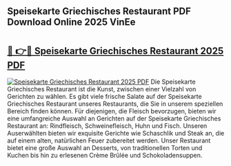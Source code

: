 ## Speisekarte Griechisches Restaurant PDF Download Online 2025 VinEe

# <h2><a href="http://gcaee2o.nevu.top/?p=Speisekarte+Griechisches+Restaurant">🔗 👉🔴 Speisekarte Griechisches Restaurant 2025 PDF</a></h2>

[![Speisekarte Griechisches Restaurant 2025 PDF](https://i.imgur.com/dBaPXMq.png)](http://gcaee2o.nevu.top/?p=Speisekarte+Griechisches+Restaurant)
Die Speisekarte Griechisches Restaurant ist die Kunst, zwischen einer Vielzahl von Gerichten zu wählen. Es gibt viele frische Salate auf der Speisekarte Griechisches Restaurant unseres Restaurants, die Sie in unserem speziellen Bereich finden können. Für diejenigen, die Fleisch bevorzugen, bieten wir eine umfangreiche Auswahl an Gerichten auf der Speisekarte Griechisches Restaurant an: Rindfleisch, Schweinefleisch, Huhn und Fisch. Unseren Auserwählten bieten wir exquisite Gerichte wie Schaschlik und Steak an, die auf einem alten, natürlichen Feuer zubereitet werden. Unser Restaurant bietet eine große Auswahl an Desserts, von traditionellen Torten und Kuchen bis hin zu erlesenen Crème Brûlée und Schokoladensuppen.
